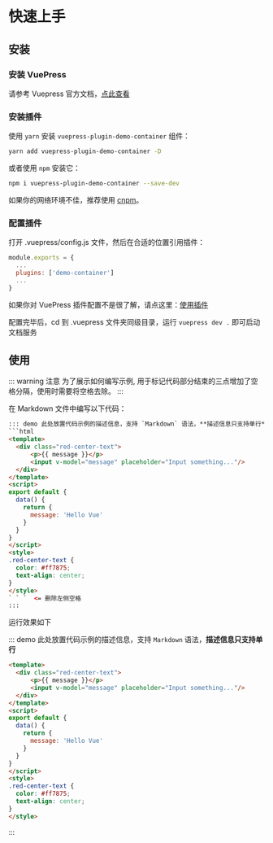 # 快速上手

## 安装

### 安装 VuePress

请参考 Vuepress 官方文档，[点此查看](https://vuepress.vuejs.org/zh/guide/)

### 安装插件

使用 `yarn` 安装 `vuepress-plugin-demo-container` 组件：
```bash
yarn add vuepress-plugin-demo-container -D
```
或者使用 `npm` 安装它：
```bash
npm i vuepress-plugin-demo-container --save-dev
```
如果你的网络环境不佳，推荐使用 [cnpm](https://github.com/cnpm/cnpm)。

### 配置插件

打开 .vuepress/config.js 文件，然后在合适的位置引用插件：

```js
module.exports = {
  ...
  plugins: ['demo-container']
  ...
}
```

如果你对 VuePress 插件配置不是很了解，请点这里：[使用插件](https://vuepress.vuejs.org/zh/plugin/using-a-plugin.html)

配置完毕后，cd 到 .vuepress 文件夹同级目录，运行 `vuepress dev .` 即可启动文档服务

## 使用

::: warning 注意
为了展示如何编写示例, 用于标记代码部分结束的三点增加了空格分隔，使用时需要将空格去除。
:::

在 Markdown 文件中编写以下代码：

```html
::: demo 此处放置代码示例的描述信息，支持 `Markdown` 语法，**描述信息只支持单行**
```html
<template>
  <div class="red-center-text">
      <p>{{ message }}</p>
      <input v-model="message" placeholder="Input something..."/>
  </div>
</template>
<script>
export default {
  data() {
    return {
      message: 'Hello Vue'
    }
  }
}
</script>
<style>
.red-center-text { 
  color: #ff7875;
  text-align: center;
}
</style>
` ` `  <= 删除左侧空格
:::
```

运行效果如下

::: demo 此处放置代码示例的描述信息，支持 `Markdown` 语法，**描述信息只支持单行**
```html
<template>
  <div class="red-center-text">
      <p>{{ message }}</p>
      <input v-model="message" placeholder="Input something..."/>
  </div>
</template>
<script>
export default {
  data() {
    return {
      message: 'Hello Vue'
    }
  }
}
</script>
<style>
.red-center-text { 
  color: #ff7875;
  text-align: center;
}
</style>
```
:::